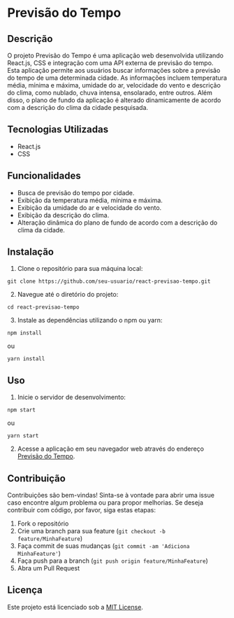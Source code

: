 # Previsão do Tempo

## Descrição
O projeto Previsão do Tempo é uma aplicação web desenvolvida utilizando React.js, CSS e integração com uma API externa de previsão do tempo. Esta aplicação permite aos usuários buscar informações sobre a previsão do tempo de uma determinada cidade. As informações incluem temperatura média, mínima e máxima, umidade do ar, velocidade do vento e descrição do clima, como nublado, chuva intensa, ensolarado, entre outros. Além disso, o plano de fundo da aplicação é alterado dinamicamente de acordo com a descrição do clima da cidade pesquisada.

## Tecnologias Utilizadas
- React.js
- CSS

## Funcionalidades
- Busca de previsão do tempo por cidade.
- Exibição da temperatura média, mínima e máxima.
- Exibição da umidade do ar e velocidade do vento.
- Exibição da descrição do clima.
- Alteração dinâmica do plano de fundo de acordo com a descrição do clima da cidade.

## Instalação
1. Clone o repositório para sua máquina local:
```
git clone https://github.com/seu-usuario/react-previsao-tempo.git
```
2. Navegue até o diretório do projeto:
```
cd react-previsao-tempo
```
3. Instale as dependências utilizando o npm ou yarn:
```
npm install
```
ou
```
yarn install
```

## Uso
1. Inicie o servidor de desenvolvimento:
```
npm start
```
ou
```
yarn start
```
2. Acesse a aplicação em seu navegador web através do endereço [Previsão do Tempo](https://react-previsao-tempo.vercel.app/).

## Contribuição
Contribuições são bem-vindas! Sinta-se à vontade para abrir uma issue caso encontre algum problema ou para propor melhorias. Se deseja contribuir com código, por favor, siga estas etapas:
1. Fork o repositório
2. Crie uma branch para sua feature (`git checkout -b feature/MinhaFeature`)
3. Faça commit de suas mudanças (`git commit -am 'Adiciona MinhaFeature'`)
4. Faça push para a branch (`git push origin feature/MinhaFeature`)
5. Abra um Pull Request

## Licença
Este projeto está licenciado sob a [MIT License](https://opensource.org/licenses/MIT).
